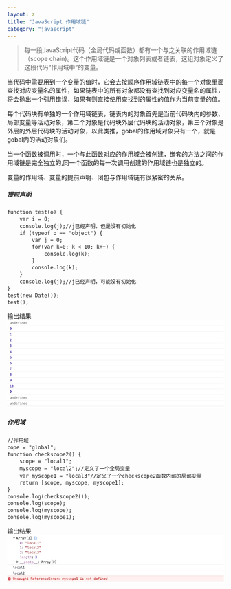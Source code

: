 ```yaml
---
layout: z
title: "JavaScript 作用域链"
category: "javascript"
---
```



> 每一段JavaScript代码（全局代码或函数）都有一个与之关联的作用域链（scope chain)。这个作用域链是一个对象列表或者链表，这组对象定义了这段代码“作用域中”的变量。
> 

当代码中需要用到一个变量的值时，它会去按顺序作用域链表中的每一个对象里面查找对应变量名的属性，如果链表中的所有对象都没有查找到对应变量名的属性，将会抛出一个引用错误，如果有则直接使用查找到的属性的值作为当前变量的值。


每个代码块有单独的一个作用域链表，链表内的对象首先是当前代码块内的参数、局部变量等活动对象，第二个对象是代码块外层代码块的活动对象，第三个对象是外层的外层代码块的活动对象，以此类推，gobal的作用域对象只有一个，就是gobal内的活动对象们。

当一个函数被调用时，一个与此函数对应的作用域会被创建，嵌套的方法之间的作用域链是完全独立的,同一个函数的每一次调用创建的作用域链也是独立的。


变量的作用域、变量的提前声明、闭包与作用域链有很紧密的关系。

##### 提前声明
    function test(o) {
        var i = 0;
        console.log(j);//j已经声明，但是没有初始化
        if (typeof o == "object") {
            var j = 0;
            for(var k=0; k < 10; k++) {
                console.log(k);
            }
            console.log(k);
        }
        console.log(j);//j已经声明，可能没有初始化
    }
    test(new Date());
    test();


输出结果
![输出结果](https://github.com/lauriezc/note/raw/master/resource/image/AD759BC6-9F48-40C4-AA7B-02905405C435.png)


##### 作用域



    //作用域
    cope = "global";
    function checkscope2() {
        scope = "local1";
        myscope = "local2";//定义了一个全局变量
        var myscope1 = "local3"//定义了一个checkscope2函数内部的局部变量
        return [scope, myscope, myscope1];
    }
    console.log(checkscope2());
    console.log(scope);
    console.log(myscope);
    console.log(myscope1);


输出结果
![输出结果](https://github.com/lauriezc/note/raw/master/resource/image/55170F46-9F57-4415-A925-FD3C85696B6A.png)


